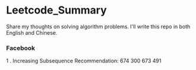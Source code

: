 # Leetcode_Summary
Share my thoughts on solving algorithm problems.
I'll write this repo in both English and Chinese.

### Facebook
1 . Increasing Subsequence
Recommendation: 674 300 673 491
